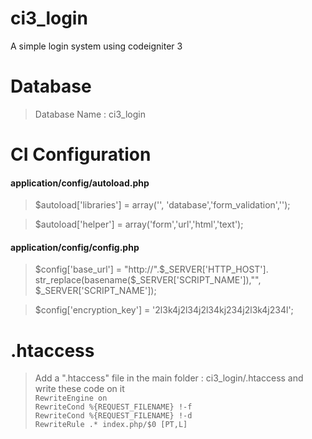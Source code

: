 # ci3_login
A simple login system using codeigniter 3

# Database
> Database Name : ci3_login

# CI Configuration
#### application/config/autoload.php
> $autoload['libraries'] = array('', 'database','form_validation','');

> $autoload['helper'] = array('form','url','html','text');


#### application/config/config.php
> $config['base_url']	= "http://".$_SERVER['HTTP_HOST'].  str_replace(basename($_SERVER['SCRIPT_NAME']),"", $_SERVER['SCRIPT_NAME']); 

> $config['encryption_key'] = '2l3k4j2l34j2l34kj234j2l3k4j234l';

# .htaccess
> Add a ".htaccess" file in the main folder : ci3_login/.htaccess and write these code on it<br>
` RewriteEngine on ` <br>
` RewriteCond %{REQUEST_FILENAME} !-f ` <br>
` RewriteCond %{REQUEST_FILENAME} !-d ` <br>
` RewriteRule .* index.php/$0 [PT,L] ` <br>


